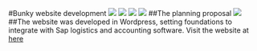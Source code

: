 #Bunky website development
![](https://dl.dropboxusercontent.com/s/b2joyctqwuq73ez/2021-03-23-WebsiteBunky-02.png?dl=0)
![](https://dl.dropboxusercontent.com/s/ljeaup7dvvylmmg/2021-03-23-WebsiteBunky-03.png?dl=0)
![](https://dl.dropboxusercontent.com/s/ljeaup7dvvylmmg/2021-03-23-WebsiteBunky-03.png?dl=0)
![](https://dl.dropboxusercontent.com/s/b4bv37dwt4qo0be/2021-03-23-WebsiteBunky-05.png?dl=0)
##The planning proposal
![](https://dl.dropboxusercontent.com/s/o16kvwwn7fhgpmw/2021-03-23-WebsiteBunky-01.png?dl=0)
##The website was developed in Wordpress, setting foundations to integrate with Sap logistics and accounting software.
Visit the website at [here](https://www.bunky.ec)
